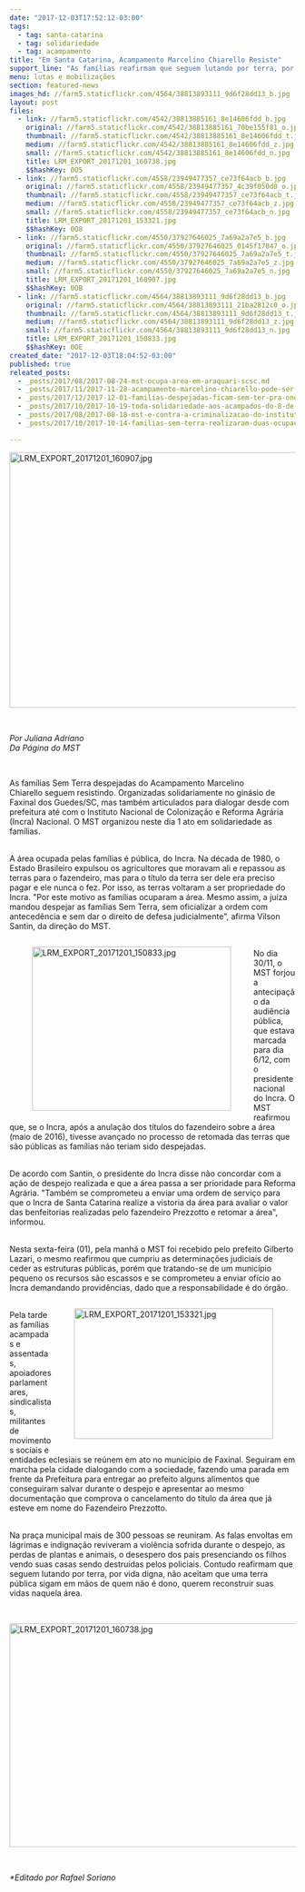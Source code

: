 ```yaml
---
date: "2017-12-03T17:52:12-03:00"
tags:
  - tag: santa-catarina
  - tag: solidariedade
  - tag: acampamento
title: "Em Santa Catarina, Acampamento Marcelino Chiarello Resiste"
support_line: "As famílias reafirmam que seguem lutando por terra, por vida digna, não aceitam que uma terra pública sigam em mãos de quem não é dono, querem reconstruir suas vidas naquela área."
menu: lutas e mobilizações
section: featured-news
images_hd: //farm5.staticflickr.com/4564/38813893111_9d6f28dd13_b.jpg
layout: post
files:
  - link: //farm5.staticflickr.com/4542/38813885161_8e14606fdd_b.jpg
    original: //farm5.staticflickr.com/4542/38813885161_70be155f81_o.jpg
    thumbnail: //farm5.staticflickr.com/4542/38813885161_8e14606fdd_t.jpg
    medium: //farm5.staticflickr.com/4542/38813885161_8e14606fdd_z.jpg
    small: //farm5.staticflickr.com/4542/38813885161_8e14606fdd_n.jpg
    title: LRM_EXPORT_20171201_160738.jpg
    $$hashKey: 0O5
  - link: //farm5.staticflickr.com/4558/23949477357_ce73f64acb_b.jpg
    original: //farm5.staticflickr.com/4558/23949477357_4c39f050d0_o.jpg
    thumbnail: //farm5.staticflickr.com/4558/23949477357_ce73f64acb_t.jpg
    medium: //farm5.staticflickr.com/4558/23949477357_ce73f64acb_z.jpg
    small: //farm5.staticflickr.com/4558/23949477357_ce73f64acb_n.jpg
    title: LRM_EXPORT_20171201_153321.jpg
    $$hashKey: 0O8
  - link: //farm5.staticflickr.com/4550/37927646025_7a69a2a7e5_b.jpg
    original: //farm5.staticflickr.com/4550/37927646025_0145f17847_o.jpg
    thumbnail: //farm5.staticflickr.com/4550/37927646025_7a69a2a7e5_t.jpg
    medium: //farm5.staticflickr.com/4550/37927646025_7a69a2a7e5_z.jpg
    small: //farm5.staticflickr.com/4550/37927646025_7a69a2a7e5_n.jpg
    title: LRM_EXPORT_20171201_160907.jpg
    $$hashKey: 0OB
  - link: //farm5.staticflickr.com/4564/38813893111_9d6f28dd13_b.jpg
    original: //farm5.staticflickr.com/4564/38813893111_21ba2812c0_o.jpg
    thumbnail: //farm5.staticflickr.com/4564/38813893111_9d6f28dd13_t.jpg
    medium: //farm5.staticflickr.com/4564/38813893111_9d6f28dd13_z.jpg
    small: //farm5.staticflickr.com/4564/38813893111_9d6f28dd13_n.jpg
    title: LRM_EXPORT_20171201_150833.jpg
    $$hashKey: 0OE
created_date: "2017-12-03T18:04:52-03:00"
published: true
releated_posts:
  - _posts/2017/08/2017-08-24-mst-ocupa-area-em-araquari-scsc.md
  - _posts/2017/11/2017-11-28-acampamento-marcelino-chiarello-pode-ser-despejado-a-qualquer-momento.md
  - _posts/2017/12/2017-12-01-familias-despejadas-ficam-sem-ter-pra-onde-ir-e-fazendeiro-destroi-producao-dos-camponeses.md
  - _posts/2017/10/2017-10-19-toda-solidariedade-aos-acampados-do-8-de-marco-no-piaui.md
  - _posts/2017/08/2017-08-18-mst-e-contra-a-criminalizacao-do-instituto-federal-catarinense-campus-abelardo-luz.md
  - _posts/2017/10/2017-10-14-familias-sem-terra-realizaram-duas-ocupacoes-em-santa-catarina-na-madrugada-do-dia-11.md

---
```

<p><img alt="LRM_EXPORT_20171201_160907.jpg" height="450" src="//farm5.staticflickr.com/4550/37927646025_7a69a2a7e5_b.jpg" width="700" /></p>

<p>&nbsp;</p>

<p><em>Por Juliana Adriano<br />
Da P&aacute;gina do MST</em></p>

<p>&nbsp;</p>

<p>As fam&iacute;lias Sem Terra&nbsp;despejadas do Acampamento Marcelino Chiarello&nbsp;seguem resistindo. Organizadas solidariamente no gin&aacute;sio de Faxinal dos Guedes/SC, mas tamb&eacute;m articulados para dialogar desde com prefeitura at&eacute; com o Instituto Nacional de Coloniza&ccedil;&atilde;o e Reforma Agr&aacute;ria (Incra) Nacional. O MST organizou&nbsp;neste dia 1&nbsp;ato em solidariedade as fam&iacute;lias.</p>

<p><br />
A &aacute;rea ocupada pelas fam&iacute;lias &eacute; p&uacute;blica, do Incra. Na d&eacute;cada de 1980, o Estado Brasileiro expulsou os agricultores que moravam ali e repassou as terras para o fazendeiro, mas para o t&iacute;tulo da terra ser dele era preciso pagar e ele nunca o fez. Por isso, as terras voltaram a ser propriedade do Incra. &quot;Por este motivo as fam&iacute;lias ocuparam a &aacute;rea. Mesmo assim, a ju&iacute;za mandou despejar as fam&iacute;lias Sem Terra, sem oficializar a ordem com anteced&ecirc;ncia e sem dar o direito de defesa judicialmente&quot;, afirma Vilson Santin, da dire&ccedil;&atilde;o do MST.</p>

<figure class="image" style="float:left"><img alt="LRM_EXPORT_20171201_150833.jpg" height="289" src="//farm5.staticflickr.com/4564/38813893111_9d6f28dd13_b.jpg" width="350" />
<figcaption></figcaption>
</figure>

<p><br />
No dia 30/11, o MST forjou a antecipa&ccedil;&atilde;o da audi&ecirc;ncia p&uacute;blica, que estava marcada para dia 6/12, com o presidente nacional do Incra. O MST reafirmou que, se o Incra, ap&oacute;s a anula&ccedil;&atilde;o dos t&iacute;tulos do fazendeiro sobre a &aacute;rea (maio de 2016), tivesse avan&ccedil;ado no processo de retomada das terras que s&atilde;o p&uacute;blicas as fam&iacute;lias n&atilde;o teriam sido despejadas.</p>

<p><br />
De acordo com Santin, o presidente do Incra disse n&atilde;o concordar com a a&ccedil;&atilde;o de despejo realizada e que a &aacute;rea passa a ser prioridade para Reforma Agr&aacute;ria. &quot;Tamb&eacute;m se comprometeu a enviar uma ordem de servi&ccedil;o para que o Incra de Santa Catarina realize a vistoria da &aacute;rea para avaliar o valor das benfeitorias realizadas pelo fazendeiro Prezzotto e retomar a &aacute;rea&quot;, informou.</p>

<p><br />
Nesta sexta-feira (01), pela manh&atilde; o MST foi recebido pelo prefeito Gilberto Lazari, o mesmo reafirmou que cumpriu as determina&ccedil;&otilde;es judiciais de ceder as estruturas p&uacute;blicas, por&eacute;m que tratando-se de um munic&iacute;pio pequeno os recursos s&atilde;o escassos e se comprometeu a enviar of&iacute;cio ao Incra demandando provid&ecirc;ncias, dado que a responsabilidade &eacute; do &oacute;rg&atilde;o.</p>

<figure class="image" style="float:right"><img alt="LRM_EXPORT_20171201_153321.jpg" height="230" src="//farm5.staticflickr.com/4558/23949477357_ce73f64acb_b.jpg" width="350" />
<figcaption></figcaption>
</figure>

<p><br />
Pela tarde as fam&iacute;lias acampadas e assentadas, apoiadores parlamentares, sindicalistas, militantes de movimentos sociais e entidades eclesiais se re&uacute;nem em ato no munic&iacute;pio de Faxinal. Seguiram em marcha pela cidade dialogando com a sociedade, fazendo uma parada em frente da Prefeitura para entregar ao prefeito alguns alimentos que conseguiram salvar durante o despejo e apresentar ao mesmo documenta&ccedil;&atilde;o que comprova o cancelamento do t&iacute;tulo da &aacute;rea que j&aacute; esteve em nome do Fazendeiro Prezzotto.</p>

<p><br />
Na pra&ccedil;a municipal mais de 300 pessoas se reuniram. As falas envoltas em l&aacute;grimas e indigna&ccedil;&atilde;o reviveram a viol&ecirc;ncia sofrida durante o despejo, as perdas de plantas e animais, o desespero dos pais presenciando os filhos vendo suas casas sendo destru&iacute;das pelos policiais. Contudo reafirmam que seguem lutando por terra, por vida digna, n&atilde;o aceitam que uma terra p&uacute;blica sigam em m&atilde;os de quem n&atilde;o &eacute; dono, querem reconstruir suas vidas naquela &aacute;rea.</p>

<p>&nbsp;</p>

<p><img alt="LRM_EXPORT_20171201_160738.jpg" height="394" src="//farm5.staticflickr.com/4542/38813885161_8e14606fdd_b.jpg" width="700" /></p>

<p>&nbsp;</p>

<p><em>*Editado por Rafael Soriano</em></p>
